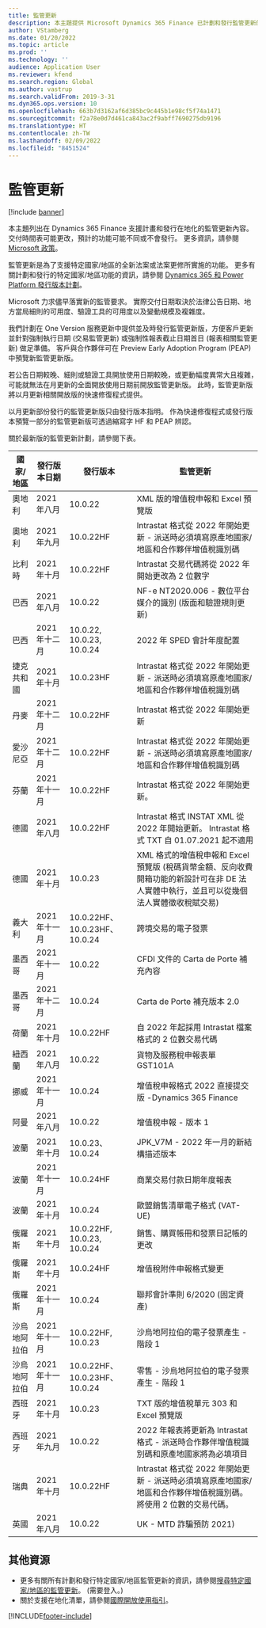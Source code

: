 ```yaml
---
title: 監管更新
description: 本主題提供 Microsoft Dynamics 365 Finance 已計劃和發行監管更新的清單。
author: VStamberg
ms.date: 01/20/2022
ms.topic: article
ms.prod: ''
ms.technology: ''
audience: Application User
ms.reviewer: kfend
ms.search.region: Global
ms.author: vastrup
ms.search.validFrom: 2019-3-31
ms.dyn365.ops.version: 10
ms.openlocfilehash: 663b7d3162af6d385bc9c445b1e98cf5f74a1471
ms.sourcegitcommit: f2a78e0d7d461ca843ac2f9abff7690275db9196
ms.translationtype: HT
ms.contentlocale: zh-TW
ms.lasthandoff: 02/09/2022
ms.locfileid: "8451524"
---
```

# <a name="regulatory-updates"></a>監管更新

[!include [banner](../includes/banner.md)]

本主題列出在 Dynamics 365 Finance 支援計畫和發行在地化的監管更新內容。 交付時間表可能更改，預計的功能可能不同或不會發行。 更多資訊，請參閱 [Microsoft 政策](https://go.microsoft.com/fwlink/p/?linkid=2007332)。 

監管更新是為了支援特定國家/地區的全新法案或法案更修所實施的功能。 更多有關計劃和發行的特定國家/地區功能的資訊，請參閱 [Dynamics 365 和 Power Platform 發行版本計劃](/business-applications-release-notes/index)。

Microsoft 力求儘早落實新的監管要求。 實際交付日期取決於法律公告日期、地方當局細則的可用度、驗證工具的可用度以及變動規模及複雜度。

我們計劃在 One Version 服務更新中提供並及時發行監管更新版，方便客戶更新並針對強制執行日期 (交易監管更新) 或強制性報表截止日期首日 (報表相關監管更新) 做足準備。 客戶與合作夥伴可在 Preview Early Adoption Program (PEAP) 中預覽新監管更新版。

若公告日期較晚、細則或驗證工具開放使用日期較晚，或更動幅度異常大且複雜，可能就無法在月更新的全面開放使用日期前開放監管更新版。 此時，監管更新版將以月更新相關開放版的快速修復程式提供。

以月更新部份發行的監管更新版只由發行版本指明。 作為快速修復程式或發行版本預覽一部分的監管更新版可透過縮寫字 HF 和 PEAP 辨認。 

關於最新版的監管更新計劃，請參閱下表。   

|國家/地區|發行版本日期|發行版本|監管更新|
|--------------------|---------------|-------|-------| 
|      奧地利         |   2021 年八月      | 10.0.22      |   XML 版的增值稅申報和 Excel 預覽版   |
|      奧地利         |   2021 年九月      | 10.0.22HF      |   Intrastat 格式從 2022 年開始更新 - 派送時必須填寫原產地國家/地區和合作夥伴增值稅識別碼   |
|      比利時        |   2021 年十月      | 10.0.22HF     |   Intrastat 交易代碼將從 2022 年開始更改為 2 位數字  |
|      巴西         |   2021 年八月      | 10.0.22      |   NF-e NT2020.006 - 數位平台媒介的識別 (版面和驗證規則更新)   |
|      巴西         |   2021 年十二月         | 10.0.22, 10.0.23, 10.0.24         |    2022 年 SPED 會計年度配置  |
|      捷克共和國         |   2021 年十月         | 10.0.23HF         |     Intrastat 格式從 2022 年開始更新 - 派送時必須填寫原產地國家/地區和合作夥伴增值稅識別碼  |
|      丹麥         |   2021 年十二月         | 10.0.22HF         |    Intrastat 格式從 2022 年開始更新  |
|      愛沙尼亞         |   2021 年十二月      | 10.0.22HF      |   Intrastat 格式從 2022 年開始更新 - 派送時必須填寫原產地國家/地區和合作夥伴增值稅識別碼  |
|      芬蘭         |   2021 年十一月         | 10.0.22HF         |    Intrastat 格式從 2022 年開始更新。  |
|      德國        |   2021 年八月       | 10.0.22HF      |   Intrastat 格式 INSTAT XML 從 2022 年開始更新。 Intrastat 格式 TXT 自 01.07.2021 起不適用  |
|      德國        |   2021 年十月       | 10.0.23      |   XML 格式的增值稅申報和 Excel 預覽版 (稅碼貨幣金額、反向收費開箱功能的新設計可在非 DE 法人實體中執行，並且可以從幾個法人實體徵收稅賦交易)  |
|      義大利         |   2021 年十一月         | 10.0.22HF、10.0.23HF、10.0.24         |    跨境交易的電子發票  |
|      墨西哥         |   2021 年十一月      | 10.0.22      |   CFDI 文件的 Carta de Porte 補充內容   |
|      墨西哥         |   2021 年十二月      | 10.0.24      |   Carta de Porte 補充版本 2.0  |
|      荷蘭        |   2021 年十月      | 10.0.22HF      |   自 2022 年起採用 Intrastat 檔案格式的 2 位數交易代碼  |
|      紐西蘭         |   2021 年八月      | 10.0.22    |   貨物及服務稅申報表單 GST101A  |
|      挪威        |   2021 年十一月      | 10.0.24      |   增值稅申報格式 2022 直接提交版 -Dynamics 365 Finance |
|      阿曼         |   2021 年八月      | 10.0.22      |   增值稅申報 - 版本 1 |
|      波蘭          |   2021 年十月     | 10.0.23、10.0.24     |   JPK_V7M - 2022 年一月的新結構描述版本 |
|      波蘭          |   2021 年十一月     | 10.0.24HF     |   商業交易付款日期年度報表 |
|      波蘭          |   2021 年十月     | 10.0.24     |   歐盟銷售清單電子格式 (VAT-UE) |
|      俄羅斯          |   2021 年十月     | 10.0.22HF, 10.0.23, 10.0.24    |   銷售、購買帳冊和發票日記帳的更改|
|      俄羅斯          |   2021 年十月     | 10.0.24HF    |   增值稅附件申報格式變更|
|      俄羅斯          |   2021 年十一月     | 10.0.24    |   聯邦會計準則 6/2020 (固定資產)|
|      沙烏地阿拉伯          |   2021 年十一月     | 10.0.22HF, 10.0.23    |   沙烏地阿拉伯的電子發票產生 - 階段 1|
|      沙烏地阿拉伯          |   2021 年十一月     | 10.0.22HF、10.0.23HF、10.0.24    |   零售 - 沙烏地阿拉伯的電子發票產生 - 階段 1|
|      西班牙          |   2021 年十月     | 10.0.23    |    TXT 版的增值稅單元 303 和 Excel 預覽版|
|      西班牙          |   2021 年九月     | 10.0.22    |    2022 年報表將更新為 Intrastat 格式 - 派送時合作夥伴增值稅識別碼和原產地國家將為必填項目|
|      瑞典          |   2021 年十月     | 10.0.22HF    |    Intrastat 格式從 2022 年開始更新 - 派送時必須填寫原產地國家/地區和合作夥伴增值稅識別碼。 將使用 2 位數的交易代碼。|
|      英國          |   2021 年八月     | 10.0.22    |    UK - MTD 詐騙預防 2021)|



## <a name="additional-resources"></a>其他資源
- 更多有關所有計劃和發行特定國家/地區監管更新的資訊，請參閱[搜尋特定國家/地區的監管更新](search-for-regulatory-updates.md)。 (需要登入。)
- 關於支援在地化清單，請參閱[國際開放使用指引](https://aka.ms/dynamics_365_international_availability_deck)。



[!INCLUDE[footer-include](../../includes/footer-banner.md)]
